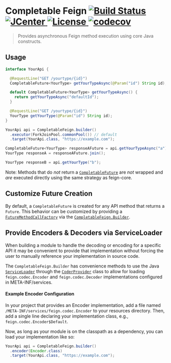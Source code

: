 # Completable Feign [![Build Status](https://travis-ci.org/client-side/completable-feign.svg?branch=master)](https://travis-ci.org/client-side/completable-feign) [![JCenter](https://api.bintray.com/packages/client-side/clients/completable-feign/images/download.svg) ](https://bintray.com/client-side/clients/completable-feign/_latestVersion) [![License](http://img.shields.io/badge/license-Apache--2-blue.svg?style=flat) ](http://www.apache.org/licenses/LICENSE-2.0) [![codecov](https://codecov.io/gh/client-side/completable-feign/branch/master/graph/badge.svg)](https://codecov.io/gh/client-side/completable-feign)

>Provides asynchronous Feign method execution using core Java constructs.

## Usage

```java
interface YourApi {

  @RequestLine("GET /yourtype/{id}")
  CompletableFuture<YourType> getYourTypeAsync(@Param("id") String id);

  default CompletableFuture<YourType> getYourTypeAsync() {
    return getYourTypeAsync("defaultId");
  }

  @RequestLine("GET /yourtype/{id}")
  YourType getYourType(@Param("id") String id);
}

YourApi api = CompletableFeign.builder()
  .executor(ForkJoinPool.commonPool()) // default
  .target(YourApi.class, "https://example.com");

CompletableFuture<YourType> responseAFuture = api.getYourTypeAsync("a");
YourType responseA = responseAFuture.join();

YourType responseB = api.getYourType("b");
```

Note: Methods that do *not* return a [`CompletableFuture`]() are *not* wrapped and *are* executed directly using the same strategy as feign-core.

## Customize Future Creation

By default, a `CompletableFuture` is created for any API method that returns a `Future`.  This behavior can be customized by providing a [`FutureMethodCallFactory`](src/engineering.clientside.completable_feign/java/engineering/clientside/feign/completable/FutureMethodCallFactory.java#L12) via the [`CompletableFeign.Builder`](src/engineering.clientside.completable_feign/java/engineering/clientside/feign/completable/CompletableFeign.java#L31).

## Provide Encoders & Decoders via ServiceLoader

When building a module to handle the decoding or encoding for a specific API it may be convenient to provide that implementation without forcing the user to manually reference your implementation in source code.  

The `CompletableFeign.Builder` has convenience methods to use the Java [`ServiceLoader`](https://docs.oracle.com/javase/tutorial/ext/basics/spi.html#the-serviceloader-class) through the [`CoderProvider`](src/engineering.clientside.completable_feign/java/engineering/clientside/feign/CoderProvider.java#L12) class to allow for loading `feign.codec.Encoder` and `feign.codec.Decoder` implementations configured in META-INF/services.

#### Example Encoder Configuration

In your project that provides an Encoder implementation, add a file named `/META-INF/services/feign.codec.Encoder` to your resources directory.  Then, add a single line declaring your implementation class, e.g., `feign.codec.Encoder$Default`.

Now, as long as your module is on the classpath as a dependency, you can load your implementation like so:
```java
YourApi api = CompletableFeign.builder()
  .encoder(Encoder.class)
  .target(YourApi.class, "https://example.com");
```
